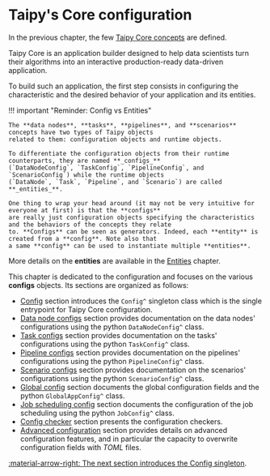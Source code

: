 # Taipy's Core configuration

In the previous chapter, the few [Taipy Core concepts](../concepts/index.md) are defined.

Taipy Core is an application builder designed to help data scientists turn their algorithms into an interactive
production-ready data-driven application.

To build such an application, the first step consists in configuring the characteristic and the desired behavior of
your application and its entities.

!!! important "Reminder: Config vs Entities"

    The **data nodes**, **tasks**, **pipelines**, and **scenarios** concepts have two types of Taipy objects
    related to them: configuration objects and runtime objects.

    To differentiate the configuration objects from their runtime counterparts, they are named **_configs_**
    (`DataNodeConfig`, `TaskConfig`, `PipelineConfig`, and `ScenarioConfig`) while the runtime objects
    (`DataNode`, `Task`, `Pipeline`, and `Scenario`) are called **_entities_**.

    One thing to wrap your head around (it may not be very intuitive for everyone at first) is that the **configs**
    are really just configuration objects specifying the characteristics and the behaviors of the concepts they relate
    to. **Configs** can be seen as generators. Indeed, each **entity** is created from a **config**. Note also that
    a same **config** can be used to instantiate multiple **entities**.

More details on the **entities** are available in the [Entities](../entities/index.md) chapter.

This chapter is dedicated to the configuration and focuses on the various **configs** objects. Its sections are
organized as follows:

- [Config](config.md) section introduces the `Config^` singleton class which is the single entrypoint for Taipy Core
  configuration.
- [Data node configs](data-node-config.md) section provides documentation on the data nodes' configurations using
  the python `DataNodeConfig^` class.
- [Task configs](task-config.md) section provides documentation on the tasks' configurations using the python
  `TaskConfig^` class.
- [Pipeline configs](pipeline-config.md) section provides documentation on the pipelines' configurations using the
  python `PipelineConfig^` class.
- [Scenario configs](scenario-config.md) section provides documentation on the scenarios' configurations using the
  python `ScenarioConfig^` class.
- [Global config](global-config.md) section documents the global configuration fields and the python `GlobalAppConfig^`
  class.
- [Job scheduling config](job-config.md) section documents the configuration of the job scheduling using the python
  `JobConfig^` class.
- [Config checker](config-checker.md) section presents the configuration checkers.
- [Advanced configuration](advanced-config.md) section provides details on advanced configuration features, and in
  particular the capacity to overwrite configuration fields with _TOML_ files.

[:material-arrow-right: The next section introduces the Config singleton](config.md).
